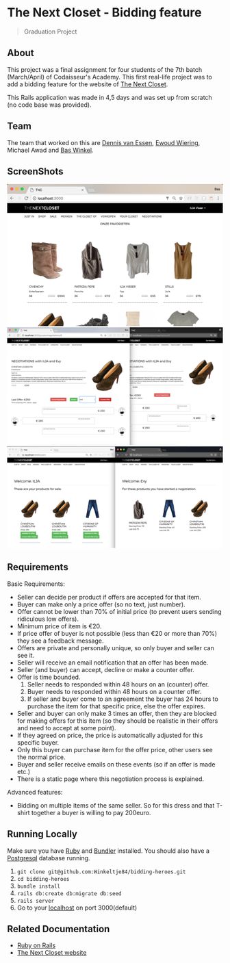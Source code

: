 # The Next Closet - Bidding feature
> Graduation Project

## About
This project was a final assignment for four students of the 7th batch (March/April) of Codaisseur's Academy. This first real-life project was to add a bidding feature for the website of [The Next Closet](https://thenextcloset.com/).

This Rails application was made in 4,5 days and was set up from scratch (no code base was provided).

## Team
The team that worked on this are
[Dennis van Essen](https://github.com/Dvessen83), [Ewoud Wiering](https://github.com/ewoudtm), Michael Awad and [Bas Winkel](https://github.com/Winkeltje84).

## ScreenShots

[![](https://github.com/Winkeltje84/bidding-heroes/blob/readme/app/assets/images/screenshots/screenshot-home.png?raw=true)](/assets/images/screenshots/screenshot-home.png?raw=true)
[![](https://github.com/Winkeltje84/bidding-heroes/blob/readme/app/assets/images/screenshots/screenshot-negotiation.png?raw=true)](/assets/images/screenshots/screenshot-negotiation.png?raw=true)
[![](https://github.com/Winkeltje84/bidding-heroes/blob/readme/app/assets/images/screenshots/screenshot-overviews.png?raw=true)](/assets/images/screenshots/screenshot-overviews.png?raw=true)

## Requirements
Basic Requirements:
- Seller can decide per product if offers are accepted for that item.
- Buyer can make only a price offer (so no text, just number).
- Offer cannot be lower than 70% of initial price (to prevent users sending ridiculous low offers).
- Minimum price of item is €20.
- If price offer of buyer is not possible (less than €20 or more than 70%) they see a feedback message.
- Offers are private and personally unique, so only buyer and seller can see it.
- Seller will receive an email notification that an offer has been made.
- Seller (and buyer) can accept, decline or make a counter offer.
- Offer is time bounded.
  1. Seller needs to responded within 48 hours on an (counter) offer.
  2. Buyer needs to responded within 48 hours on a counter offer.
  3. If seller and buyer come to an agreement the buyer has 24 hours to purchase the item for that specific price, else the offer expires.
- Seller and buyer can only make 3 times an offer, then they are blocked for making offers for this item (so they should be realistic in their offers and need to accept at some point).
- If they agreed on price, the price is automatically adjusted for this specific buyer.
- Only this buyer can purchase item for the offer price, other users see the normal price.
- Buyer and seller receive emails on these events (so if an offer is made etc.)
- There is a static page where this negotiation process is explained.

Advanced features:
- Bidding on multiple items of the same seller. So for this dress and that T-shirt together a buyer is willing to pay 200euro.


## Running Locally
Make sure you have [Ruby](https://www.ruby-lang.org/en/) and [Bundler](http://bundler.io/) installed.
You should also have a [Postgresql](https://www.postgresql.org/) database running.

  1. `git clone git@github.com:Winkeltje84/bidding-heroes.git`
  2. `cd bidding-heroes`
  3. `bundle install`
  4. `rails db:create db:migrate db:seed`
  5. `rails server`
  6. Go to your [localhost](http://localhost:3000) on port 3000(default)

## Related Documentation
  * [Ruby on Rails](http://rubyonrails.org/)
  * [The Next Closet website](https://thenextcloset.com/)
